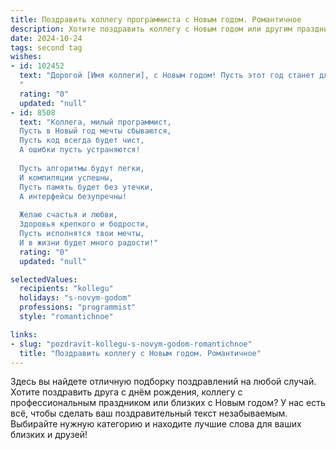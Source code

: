 ```yaml
---
title: Поздравить коллегу программиста с Новым годом. Романтичное
description: Хотите поздравить коллегу с Новым годом или другим праздником? Наш ИИ создаст незабываемое поздравление, а вы обязательно выделитесь среди других.  
date: 2024-10-24
tags: second tag
wishes:
- id: 102452
  text: "Дорогой [Имя коллеги], с Новым годом! Пусть этот год станет для тебя таким же прекрасным и удивительным, как твой код – элегантным, продуманным и наполненным магией. Желаю тебе вдохновения, которое будет сиять ярче новогодней елки, и любви, которая согреет тебя теплом даже в самые холодные зимние вечера. Пусть в твоей жизни будет столько же счастливых моментов, сколько строк в твоих безупречных программах. Счастья, здоровья и всего самого наилучшего!
  "
  rating: "0"
  updated: "null"
- id: 8508
  text: "Коллега, милый программист,
  Пусть в Новый год мечты сбываются,
  Пусть код всегда будет чист,
  А ошибки пусть устраняются!
  
  Пусть алгоритмы будут легки,
  И компиляции успешны,
  Пусть память будет без утечки,
  А интерфейсы безупречны!
  
  Желаю счастья и любви,
  Здоровья крепкого и бодрости,
  Пусть исполнятся твои мечты,
  И в жизни будет много радости!"
  rating: "0"
  updated: "null"

selectedValues:
  recipients: "kollegu"
  holidays: "s-novym-godom"
  professions: "programmist"
  style: "romantichnoe"

links:
- slug: "pozdravit-kollegu-s-novym-godom-romantichnoe"
  title: "Поздравить коллегу с Новым годом. Романтичное"
---
```


Здесь вы найдете отличную подборку поздравлений на любой случай.
Хотите поздравить друга с днём рождения, коллегу с профессиональным праздником или близких с Новым годом? У нас есть всё, чтобы сделать ваш поздравительный текст незабываемым. Выбирайте нужную категорию и находите лучшие слова для ваших близких и друзей!
